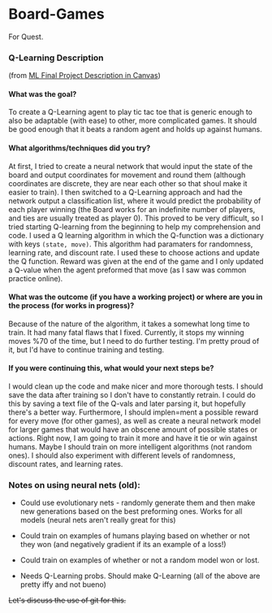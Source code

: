 # Board-Games
For Quest.


### Q-Learning Description

(from [ML Final Project Description in Canvas](https://nuevaschool.instructure.com/courses/677/assignments/10299))

#### What was the goal?

   To create a Q-Learning agent to play tic tac toe that is generic enough to also be adaptable (with ease) to other, more complicated games. It should be good enough that it beats a random agent and holds up against humans.

#### What algorithms/techniques did you try?

   At first, I tried to create a neural network that would input the state of the board and output coordinates for movement and round them (although coordinates are discrete, they are near each other so that shoul make it easier to train). I then switched to a Q-Learning approach and had the network output a classification list, where it would predict the probability of each player winning (the Board works for an indefinite number of players, and ties are usually treated as player 0). This proved to be very difficult, so I tried starting Q-learning from the beginning to help my comprehension and code. I used a Q learning algorithm in which the Q-function was a dictionary with keys `(state, move)`. This algorithm had paramaters for randomness, learning rate, and discount rate. I used these to choose actions and update the Q function. Reward was given at the end of the game and I only updated a Q-value when the agent preformed that move (as I saw was common practice online).

#### What was the outcome (if you have a working project) or where are you in the process (for works in progress)?

   Because of the nature of the algorithm, it takes a somewhat long time to train. It had many fatal flaws that I fixed. Currently, it stops my winning moves %70 of the time, but I need to do further testing. I'm pretty proud of it, but I'd have to continue training and testing.

#### If you were continuing this, what would your next steps be?

   I would clean up the code and make nicer and more thorough tests. I should save the data after training so I don't have to constantly retrain. I could do this by saving a text file of the Q-vals and later parsing it, but hopefully there's a better way. Furthermore, I should implen=ment a possible reward for every move (for other games), as well as create a neural network model for larger games that would have an obscene amount of possible states or actions. Right now, I am going to train it more and have it tie or win against humans. Maybe I should train on more intelligent algorithms (not random ones). I should also experiment with different levels of randomness, discount rates, and learning rates.








### Notes on using neural nets (old):

* Could use evolutionary nets - randomly generate them and then make new generations based on the best preforming ones. Works for all models (neural nets aren't really great for this)

* Could train on examples of humans playing based on whether or not they won (and negatively gradient if its an example of a loss!)

* Could train on examples of whether or not a random model won or lost.

* Needs Q-Learning probs. Should make Q-Learning (all of the above are pretty iffy and not bueno)


~~Let's discuss the use of git for this.~~
